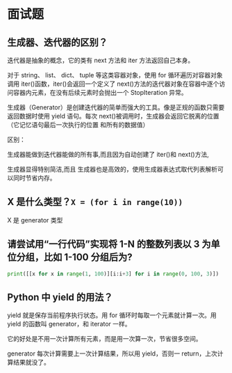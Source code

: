 # 面试题

## 生成器、迭代器的区别？

迭代器是抽象的概念，它的类有 next 方法和 iter 方法返回自己本身。

对于 string、 list、 dict、 tuple 等这类容器对象，使用 for 循环遍历对容器对象调用 iter\(\)函数，iter\(\)会返回一个定义了 next\(\)方法的迭代器对象在容器中逐个访问容器内元素，在没有后续元素时会抛出一个 StopIteration 异常。 

生成器（Generator）是创建迭代器的简单而强大的工具。像是正规的函数只需要返回数据时使用 yield 语句。每次 next\(\)被调用时，生成器会返回它脱离的位置（它记忆语句最后一次执行的位置 和所有的数据值） 

区别：

生成器能做到迭代器能做的所有事,而且因为自动创建了 iter\(\)和 next\(\)方法,

生成器显得特别简洁,而且 生成器也是高效的，使用生成器表达式取代列表解析可以同时节省内存。

## X 是什么类型？`X = (for i in range(10))`

X 是 generator 类型

## 请尝试用“一行代码”实现将 1-N 的整数列表以 3 为单位分组，比如 1-100 分组后为?

```python
print([[x for x in range(1, 100)][i:i+3] for i in range(0, 100, 3)])
```

## Python 中 yield 的用法？

yield 就是保存当前程序执行状态。用 for 循环时每取一个元素就计算一次。用 yield 的函数叫 generator，和 iterator 一样。

它的好处是不用一次计算所有元素，而是用一次算一次，节省很多空间。

 generator 每次计算需要上一次计算结果，所以用 yield，否则一 return，上次计算结果就没了。



